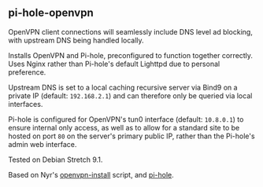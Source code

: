 ## pi-hole-openvpn

OpenVPN client connections will seamlessly include DNS level ad blocking, with upstream DNS being handled locally. 

Installs OpenVPN and Pi-hole, preconfigured to function together correctly. Uses Nginx rather than Pi-hole's default Lighttpd due to personal preference. 

Upstream DNS is set to a local caching recursive server via Bind9 on a private IP (default: `192.168.2.1`) and can therefore only be queried via local interfaces.

Pi-hole is configured for OpenVPN's tun0 interface (default: `10.8.0.1`) to ensure internal only access, as well as to allow for a standard site to be hosted on port `80` on the server's primary public IP, rather than the Pi-hole's admin web interface. 

Tested on Debian Stretch 9.1.

Based on Nyr's [openvpn-install](https://github.com/Nyr/openvpn-install) script, and [pi-hole](https://github.com/pi-hole/pi-hole).
